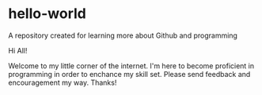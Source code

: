 # hello-world
A repository created for learning more about Github and programming

Hi All!

Welcome to my little corner of the internet. I'm here to become proficient in programming in order to enchance my skill set. Please send feedback and encouragement my way. Thanks!

